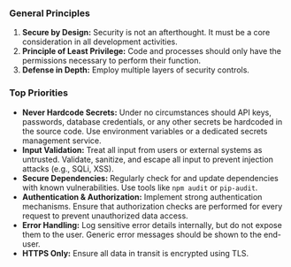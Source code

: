 ### General Principles

1.  **Secure by Design:** Security is not an afterthought. It must be a core consideration in all development activities.
2.  **Principle of Least Privilege:** Code and processes should only have the permissions necessary to perform their function.
3.  **Defense in Depth:** Employ multiple layers of security controls.

### Top Priorities

- **Never Hardcode Secrets:** Under no circumstances should API keys, passwords, database credentials, or any other secrets be hardcoded in the source code. Use environment variables or a dedicated secrets management service.
- **Input Validation:** Treat all input from users or external systems as untrusted. Validate, sanitize, and escape all input to prevent injection attacks (e.g., SQLi, XSS).
- **Secure Dependencies:** Regularly check for and update dependencies with known vulnerabilities. Use tools like `npm audit` or `pip-audit`.
- **Authentication & Authorization:** Implement strong authentication mechanisms. Ensure that authorization checks are performed for every request to prevent unauthorized data access.
- **Error Handling:** Log sensitive error details internally, but do not expose them to the user. Generic error messages should be shown to the end-user.
- **HTTPS Only:** Ensure all data in transit is encrypted using TLS.